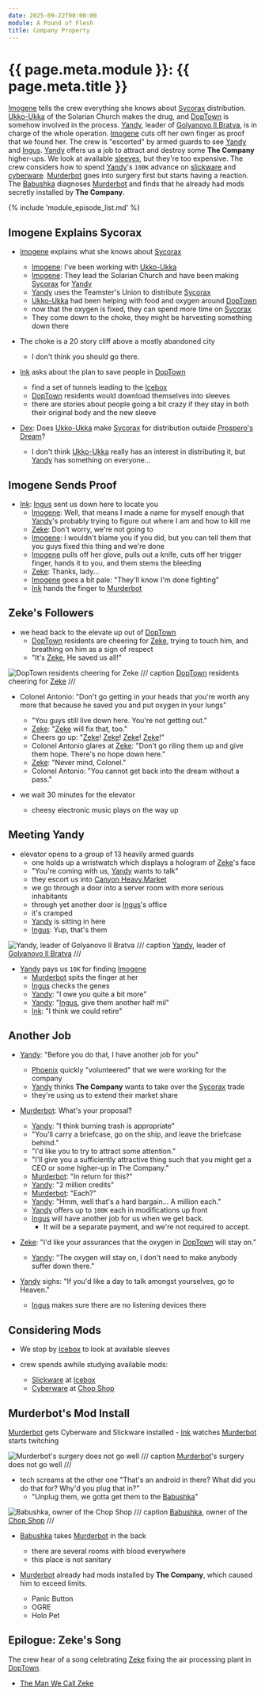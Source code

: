 ```yaml
---
date: 2025-09-22T00:00:00
module: A Pound of Flesh
title: Company Property
---
```

# {{ page.meta.module }}: {{ page.meta.title }}

[Imogene](imogene-kane.md) tells the crew everything she knows about [Sycorax](sycorax.md) distribution.
[Ukko-Ukka](ukko-ukka.md) of the Solarian Church makes the drug, and [DopTown](doptown.md) is somehow involved in the process.
[Yandy](yandy.md), leader of [Golyanovo Il Bratva](bratva.md), is in charge of the whole operation.
[Imogene](imogene-kane.md) cuts off her own finger as proof that we found her.
The crew is "escorted" by armed guards to see [Yandy](yandy.md) and [Ingus](ingus.md).
[Yandy](yandy.md) offers us a job to attract and destroy some **The Company** higher-ups.
We look at available [sleeves](icebox.md#sleeves), but they're too expensive.
The crew considers how to spend [Yandy](yandy.md)'s `100K` advance on [slickware](icebox.md#slickware) and [cyberware](chop-shop.md#cyberware).
[Murderbot](murderbot-v2.md) goes into surgery first but starts having a reaction.
The [Babushka](babushka.md) diagnoses [Murderbot](murderbot-v2.md) and finds that he already had mods secretly installed by **The Company**.

<!-- more -->

{% include 'module_episode_list.md' %}

## Imogene Explains Sycorax

- [Imogene](imogene-kane.md) explains what she knows about [Sycorax](sycorax.md)
    - [Imogene](imogene-kane.md): I've been working with [Ukko-Ukka](ukko-ukka.md)
    - [Imogene](imogene-kane.md): They lead the Solarian Church and have been making [Sycorax](sycorax.md) for [Yandy](yandy.md)
    - [Yandy](yandy.md) uses the Teamster's Union to distribute [Sycorax](sycorax.md)
    - [Ukko-Ukka](ukko-ukka.md) had been helping with food and oxygen around [DopTown](doptown.md)
    - now that the oxygen is fixed, they can spend more time on [Sycorax](sycorax.md)
    - They come down to the choke, they might be harvesting something down there
- The choke is a 20 story cliff above a mostly abandoned city
    - I don't think you should go there.

- [Ink](ink.md) asks about the plan to save people in [DopTown](doptown.md)
    - find a set of tunnels leading to the [Icebox](icebox.md)
    - [DopTown](doptown.md) residents would download themselves into sleeves
    - there are stories about people going a bit crazy if they stay in both their original body and the new sleeve

- [Dex](dex-miro.md): Does [Ukko-Ukka](ukko-ukka.md) make [Sycorax](sycorax.md) for distribution outside [Prospero's Dream](/places/prosperos-dream/index.md)?
    - I don't think [Ukko-Ukka](ukko-ukka.md) really has an interest in distributing it, but [Yandy](yandy.md) has something on everyone...

## Imogene Sends Proof

- [Ink](ink.md): [Ingus](ingus.md) sent us down here to locate you
    - [Imogene](imogene-kane.md): Well, that means I made a name for myself enough that [Yandy](yandy.md)'s probably trying to figure out where I am and how to kill me
    - [Zeke](zeke-sinclair.md): Don't worry, we're not going to
    - [Imogene](imogene-kane.md): I wouldn't blame you if you did, but you can tell them that you guys fixed this thing and we're done
    - [Imogene](imogene-kane.md) pulls off her glove, pulls out a knife, cuts off her trigger finger, hands it to you, and them stems the bleeding
    - [Zeke](zeke-sinclair.md): Thanks, lady...
    - [Imogene](imogene-kane.md) goes a bit pale: "They'll know I'm done fighting"
    - [Ink](ink.md) hands the finger to [Murderbot](murderbot-v2.md)

## Zeke's Followers

- we head back to the elevate up out of [DopTown](doptown.md)
    - [DopTown](doptown.md) residents are cheering for [Zeke](zeke-sinclair.md), trying to touch him, and breathing on him as a sign of respect
    - "It's [Zeke](zeke-sinclair.md), He saved us all!"

![DopTown residents cheering for Zeke](./zeke-followers.png)
/// caption
[DopTown](doptown.md) residents cheering for [Zeke](zeke-sinclair.md)
///

- Colonel Antonio: "Don't go getting in your heads that you're worth any more that because he saved you and put oxygen in your lungs"
    - "You guys still live down here. You're not getting out."
    - [Zeke](zeke-sinclair.md): "[Zeke](zeke-sinclair.md) will fix that, too."
    - Cheers go up: "[Zeke](zeke-sinclair.md)! [Zeke](zeke-sinclair.md)! [Zeke](zeke-sinclair.md)! [Zeke](zeke-sinclair.md)!"
    - Colonel Antonio glares at [Zeke](zeke-sinclair.md): "Don't go riling them up and give them hope. There's no hope down here."
    - [Zeke](zeke-sinclair.md): "Never mind, Colonel."
    - Colonel Antonio: "You cannot get back into the dream without a pass."

- we wait 30 minutes for the elevator
    - cheesy electronic music plays on the way up

## Meeting Yandy

- elevator opens to a group of 13 heavily armed guards
    - one holds up a wristwatch which displays a hologram of [Zeke](zeke-sinclair.md)'s face
    - "You're coming with us, [Yandy](yandy.md) wants to talk"
    - they escort us into [Canyon Heavy.Market](canyon-heavy-market.md)
    - we go through a door into a server room with more serious inhabitants
    - through yet another door is [Ingus](ingus.md)'s office
    - it's cramped
    - [Yandy](yandy.md) is sitting in here
    - [Ingus](ingus.md): Yup, that's them

![Yandy, leader of Golyanovo Il Bratva](yandy.png)
/// caption
[Yandy](yandy.md), leader of [Golyanovo Il Bratva](bratva.md)
///

- [Yandy](yandy.md) pays us `10K` for finding [Imogene](imogene-kane.md)
    - [Murderbot](murderbot-v2.md) spits the finger at her
    - [Ingus](ingus.md) checks the genes
    - [Yandy](yandy.md): "I owe you quite a bit more"
    - [Yandy](yandy.md): "[Ingus](ingus.md), give them another half mil"
    - [Ink](ink.md): "I think we could retire"

## Another Job

- [Yandy](yandy.md): "Before you do that, I have another job for you"
    - [Phoenix](phoenix-dunright.md) quickly "volunteered" that we were working for the company
    - [Yandy](yandy.md) thinks **The Company** wants to take over the [Sycorax](sycorax.md) trade
    - they're using us to extend their market share

- [Murderbot](murderbot-v2.md): What's your proposal?
    - [Yandy](yandy.md): "I think burning trash is appropriate"
    - "You'll carry a briefcase, go on the ship, and leave the briefcase behind."
    - "I'd like you to try to attract some attention."
    - "I'll give you a sufficiently attractive thing such that you might get a CEO or some higher-up in The Company."
    - [Murderbot](murderbot-v2.md): "In return for this?"
    - [Yandy](yandy.md): "2 million credits"
    - [Murderbot](murderbot-v2.md): "Each?"
    - [Yandy](yandy.md): "Hmm, well that's a hard bargain... A million each."
    - [Yandy](yandy.md) offers up to `100K` each in modifications up front
    - [Ingus](ingus.md) will have another job for us when we get back.
        - It will be a separate payment, and we're not required to accept.

- [Zeke](zeke-sinclair.md): "I'd like your assurances that the oxygen in [DopTown](doptown.md) will stay on."
    - [Yandy](yandy.md): "The oxygen will stay on, I don't need to make anybody suffer down there."

- [Yandy](yandy.md) sighs: "If you'd like a day to talk amongst yourselves, go to Heaven."
    - [Ingus](ingus.md) makes sure there are no listening devices there

## Considering Mods

- We stop by [Icebox](icebox.md) to look at available sleeves

- crew spends awhile studying available mods:
    - [Slickware](icebox.md#slickware) at [Icebox](icebox.md)
    - [Cyberware](chop-shop.md#cyberware) at [Chop Shop](chop-shop.md)

## Murderbot's Mod Install

[Murderbot](murderbot-v2.md) gets Cyberware and Slickware installed
    - [Ink](ink.md) watches [Murderbot](murderbot-v2.md) starts twitching

![Murderbot's surgery does not go well](./murderbot-surgery.png)
/// caption
[Murderbot](murderbot-v2.md)'s surgery does not go well
///

- tech screams at the other one "That's an android in there? What did you do that for? Why'd you plug that in?"
    - "Unplug them, we gotta get them to the [Babushka](babushka.md)"

![Babushka, owner of the Chop Shop](babushka.png)
/// caption
[Babushka](babushka.md), owner of the [Chop Shop](chop-shop.md)
///

- [Babushka](babushka.md) takes [Murderbot](murderbot-v2.md) in the back
    - there are several rooms with blood everywhere
    - this place is not sanitary

- [Murderbot](murderbot-v2.md) already had mods installed by **The Company**, which caused him to exceed limits.
    - Panic Button
    - OGRE
    - Holo Pet

## Epilogue: Zeke's Song

The crew hear of a song celebrating [Zeke](zeke-sinclair.md) fixing the air processing plant in [DopTown](doptown.md).

- [The Man We Call Zeke](TheManWeCallZeke.mp3)
